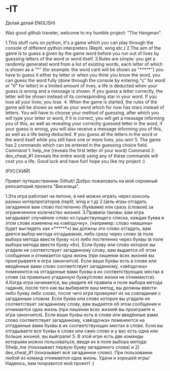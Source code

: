 # -IT
Делай делай
ENGLISH)

Waz good github traveler, welcome to my humble project: "The Hangman".

1.This stuff runs on python, it's a game which you can play through the console of different python interpreters (Replit, wing etc.)
2.The aim of the game is to guess a given by the game word before you run out of lives by guessing letters of the word or word itself.
3.Rules are simple: you get a randomly generated  word from a list of existing words, each letter of which is shown as a "*" (for example: the word carti will be shown as "*****")  you have to guess it either by letter or when you think you know the word, you can guess the word fully (done through the console by entering "с" for word or "б" for letter) in a limited amount of lives, a life is deducted when your guess is wrong and a message is shown. If you guess a letter correctly, the letter will be shown instead of its corresponding star in your word. If you lose all your lives, you lose.
4. When the game is started, the rules of the game will be shown as well as your word which for now has stars instead of letters. You will have to choose your method of guessing, after which you will type your letter or word, if it is correct, you will get a message informing you of this, as well as revealing your correctly guessed letter in the word, if your guess is wrong, you will also receive a message informing you of this, as well as a life being deducted. If you guess all the letters in the word or the word itself while you still have one or more lives, you win!
5. The game has 2 commands which can be entered in the guessing choice field. Command 1: help_me (reveals the first letter of your word) Command 2: dev_cheat_#1 (reveals the entire word) using any of these commands will cost you a life.
Good luck and have fun! hope you like my project :)



(РУССКИЙ)

Привет путешественник Github! Добро пожаловать на мой скромный репозиторий проекта "Виселица".

1.Эта игра работает на питоне, в неё можно играть через консоль разных интерпретаторов (replit, wing и т.д) 
2.Цель игры отгадать загаданное вам слово постепенно (буквами) или сразу (словом) за ограниченное количество жизней.
3.Правила таковы: вам игра загадывает случайное слово из существующего списка, каждая буква в этом слове изменена на «звёздочку», (например: слово «машина» будет выглядеть как «******») вы должны это слово отгадать, вам дается выбор метода отгадывания, либо сразу через слово (в поле выбора метода ввести букву «с») либо постепенно через буквы (в поле выбора метода ввести букву «б»). Если букву или слово которое вы угадали не соответствует загаданному слову, вам выдается об этом сообщении и отнимается одна жизнь (при лишении всех жизней вы проигрываете и игра закончится). Если ваши буквы есть в слове или введённые вами слово соответствует загаданному, «звёздочка» поменяются на отгаданные вами буквы в их соответствующих местах в слове (за правильно угаданную букву/слово жизни не отнимаются).
4.Когда игра начинается, вы увидите её правила и поле выбора метода гадания, после того как вы выбираете ваш метод, вы должны ввести либо букву либо слово, после чего игра проверяет их на совпадение с загаданным словом. Если буква или слово которое вы угадали не соответствует загаданному слову, вам выдается об этом сообщении и отнимается одна жизнь (при лишении всех жизней вы проиграете и игра закончится). Если ваши буквы есть в слове или введённые вами слово соответствует загаданному, «звёздочка» поменяются на отгаданные вами буквы в их соответствующих местах в слове. Если вы отгадываете все буквы в слове или само слово и у вас есть одна или больше жизней, вы выйграли! 
5. В этой игре есть две команды которыми можно пользоваться, вводя их в поле выбора метода: 1)help_me (показывает первую букву загаданного слова) и 2) dev_cheat_#1 (показывает всё загаданное слово). При пользовании любой из команд отнимается одна жизнь.
Удачи и хорошей игры! Надеюсь, вам понравится мой проект! :)
